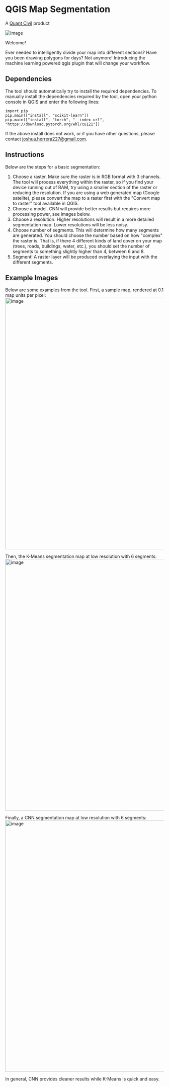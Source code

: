 # QGIS Map Segmentation
A [Quant Civil](https://www.quantcivil.ai) product

![image](https://github.com/sirebellum/qgis-segmentation/assets/25124443/898b5b91-830f-47b1-9300-ca173fe093de)

Welcome!

Ever needed to intelligently divide your map into different sections? Have you been drawing polygons for days?
Not anymore! Introducing the machine learning powered qgis plugin that will change your workflow.

## Dependencies

The tool should automatically try to install the required dependencies. To manually install the dependencies required by the tool, open your python console in QGIS and enter the following lines:

```
import pip
pip.main(["install", "scikit-learn"])
pip.main(["install", "torch", "--index-url", "https://download.pytorch.org/whl/cu121"])
```

If the above install does not work, or if you have other questions, please contact joshua.herrera227@gmail.com.

## Instructions
Below are the steps for a basic segmentation:
1. Choose a raster. Make sure the raster is in RGB format with 3 channels. The tool will process everything within the raster, so if you find your device running out of RAM, try using a smaller section of the raster or reducing the resolution. If you are using a web generated map (Google satelite), please convert the map to a raster first with the "Convert map to raster" tool available in QGIS.
2. Choose a model. CNN will provide better results but requires more processing power, see images below.
3. Choose a resolution. Higher resolutions will result in a more detailed segmentation map. Lower resolutions will be less noisy.
4. Choose number of segments. This will determine how many segments are generated. You should choose the number based on how "complex" the raster is. That is, if there 4 different kinds of land cover on your map (trees, roads, buildings, water, etc.), you should set the number of segments to something slightly higher than 4, between 6 and 8.
5. Segment! A raster layer will be produced overlaying the input with the different segments.

## Example Images
Below are some examples from the tool. First, a sample map, rendered at 0.1 map units per pixel:
<img width="800" alt="image" src="https://github.com/user-attachments/assets/c3cdf14d-3717-4e39-ad98-71c7e457cc15">

Then, the K-Means segmentation map at low resolution with 6 segments:
<img width="800" alt="image" src="https://github.com/user-attachments/assets/2bf88670-db9f-48dc-919d-4813f788a1cd">

Finally, a CNN segmentation map at low resolution with 6 segments:
<img width="800" alt="image" src="https://github.com/user-attachments/assets/50863c0c-64b0-4603-b2e7-85ddaba60f21">

In general, CNN provides cleaner results while K-Means is quick and easy.
